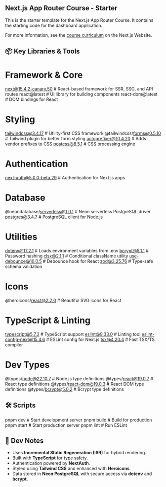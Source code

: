 ## Next.js App Router Course - Starter

This is the starter template for the Next.js App Router Course. It contains the starting code for the dashboard application.

For more information, see the [course curriculum](https://nextjs.org/learn) on the Next.js Website.

## 📦 Key Libraries & Tools

# Framework & Core
next@15.4.2-canary.50         # React-based framework for SSR, SSG, and API routes
react@latest                  # UI library for building components
react-dom@latest              # DOM bindings for React

# Styling
tailwindcss@3.4.17            # Utility-first CSS framework
@tailwindcss/forms@0.5.10     # Tailwind plugin for better form styling
autoprefixer@10.4.20          # Adds vendor prefixes to CSS
postcss@8.5.1                 # CSS processing engine

# Authentication
next-auth@5.0.0-beta.29       # Authentication for Next.js apps

# Database
@neondatabase/serverless@1.0.1 # Neon serverless PostgreSQL driver
postgres@3.4.7                # PostgreSQL client for Node.js

# Utilities
dotenv@17.2.1                 # Loads environment variables from .env
bcrypt@5.1.1                  # Password hashing
clsx@2.1.1                    # Conditional className utility
use-debounce@10.0.5           # Debounce hook for React
zod@3.25.76                   # Type-safe schema validation

# Icons
@heroicons/react@2.2.0        # Beautiful SVG icons for React

# TypeScript & Linting
typescript@5.7.3              # TypeScript support
eslint@9.33.0                 # Linting tool
eslint-config-next@15.4.6     # ESLint config for Next.js
tsx@4.20.4                    # Fast TSX/TS compiler

# Dev Types
@types/node@22.10.7           # Node.js type definitions
@types/react@19.0.7           # React type definitions
@types/react-dom@19.0.3       # React DOM type definitions
@types/bcrypt@5.0.2           # Bcrypt type definitions

## 🛠️ Scripts

pnpm dev       # Start development server
pnpm build     # Build for production
pnpm start     # Start production server
pnpm lint      # Run ESLint

## 🧪 Dev Notes

- Uses **Incremental Static Regeneration (ISR)** for hybrid rendering.
- Built with **TypeScript** for type safety.
- Authentication powered by **NextAuth**.
- Styled using **Tailwind CSS** and enhanced with **Heroicons**.
- Data stored in **Neon PostgreSQL** with secure access via **dotenv** and **bcrypt**.


